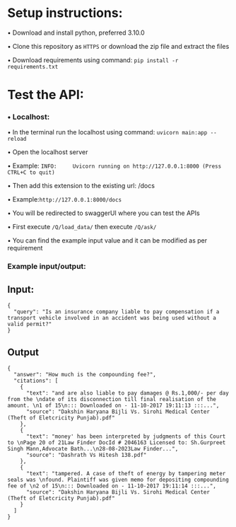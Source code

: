 # **Setup instructions**:
•	Download and install python, preferred 3.10.0

•	Clone this repository as ```HTTPS``` or download the zip file and extract the files

•	Download requirements using command: ```pip install -r requirements.txt```
# **Test the API**:
### •	Localhost:
•	In the terminal run the localhost using command: ```uvicorn main:app --reload```

•	Open the localhost server

•	Example: ```INFO:     Uvicorn running on http://127.0.0.1:8000 (Press CTRL+C to quit)```

•	Then add this extension to the existing url: /docs 

•	Example:```http://127.0.0.1:8000/docs```

•	You will be redirected to swaggerUI where you can test the APIs

•	First execute ```/Q/load_data/``` then execute ```/Q/ask/```

•	You can find the example input value and it can be modified as per requirement

### Example input/output:
## Input:
```
{
  "query": "Is an insurance company liable to pay compensation if a transport vehicle involved in an accident was being used without a valid permit?"
}
```

## Output

```
{
  "answer": "How much is the compounding fee?",
  "citations": [
    {
      "text": "and are also liable to pay damages @ Rs.1,000/- per day from the \ndate of its disconnection till final realisation of the amount. \n1 of 15\n::: Downloaded on - 11-10-2017 19:11:13 :::...",
      "source": "Dakshin Haryana Bijli Vs. Sirohi Medical Center (Theft of Eletcricity Punjab).pdf"
    },
    {
      "text": "money' has been interpreted by judgments of this Court to \nPage 20 of 21Law Finder DocId # 2046163 Licensed to: Sh.Gurpreet Singh Mann,Advocate Bath...\n28-08-2023Law Finder...",
      "source": "Dashrath Vs Hitesh 138.pdf"
    },
    {
      "text": "tampered. A case of theft of energy by tampering meter seals was \nfound. Plaintiff was given memo for depositing compounding fee of \n2 of 15\n::: Downloaded on - 11-10-2017 19:11:14 :::...",
      "source": "Dakshin Haryana Bijli Vs. Sirohi Medical Center (Theft of Eletcricity Punjab).pdf"
    }
  ]
}
```
